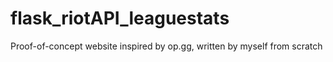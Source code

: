 # flask_riotAPI_leaguestats
Proof-of-concept website inspired by op.gg, written by myself from scratch
